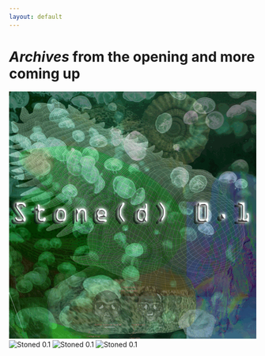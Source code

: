 ```yaml
---
layout: default
---
```

# *Archives* from the opening and more coming up

![Stoned 0.1](https://github.com/gnozo/Stoned/blob/run/assets/img/stoned-logo.gif?raw=true)
![Stoned 0.1](https://github.com/gnozo/Stoned/blob/run/assets/img/stoned-isaka2.pngf?raw=true)
![Stoned 0.1](https://github.com/gnozo/Stoned/blob/run/assets/img/stoned-isaka3.pngf?raw=true)
![Stoned 0.1](https://github.com/gnozo/Stoned/blob/run/assets/img/stoned-isaka4.pngf?raw=true)
